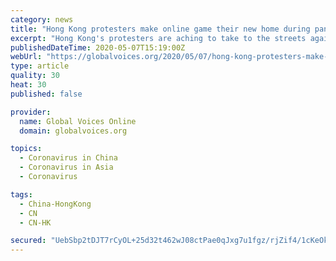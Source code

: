 ```yaml
---
category: news
title: "Hong Kong protesters make online game their new home during pandemic"
excerpt: "Hong Kong's protesters are aching to take to the streets again. In the meantime, they are taking to their screens."
publishedDateTime: 2020-05-07T15:19:00Z
webUrl: "https://globalvoices.org/2020/05/07/hong-kong-protesters-make-online-game-their-new-home-during-pandemic/"
type: article
quality: 30
heat: 30
published: false

provider:
  name: Global Voices Online
  domain: globalvoices.org

topics:
  - Coronavirus in China
  - Coronavirus in Asia
  - Coronavirus

tags:
  - China-HongKong
  - CN
  - CN-HK

secured: "UebSbp2tDJT7rCyOL+25d32t462wJ08ctPae0qJxg7u1fgz/rjZif4/1cKeOkIcew9w+oMmGzW3ByMKeAyepaZnz6qEDG3Qj+GpTRTaq/L3s9QHEmcGgpXmMg1/DWRPWyMW7S3+nJgm+Bf6SATmybydiBo9HeABNV7WXM0lPpn1xcwXymn9cqvZiR9Nd87cTVhcs972L4LZwK/us1sQaIoXcF4X6otbxg7Z+fs9KtWrNYiWdDnANo8/bVaya4Y5sY7/iCqSOMH2NqyTi+QeBYJCEX3tyhrIiOtqUgpXuhHb2JFH30jZtlVzM8aBiJDONRzP9UYeAHQAWzrucUYDoEm9buLD8Yp13c04YMutC+J8eRZi7varYe7gBtk7di4ff2BDu2kyy1t2UVFaUXTlkIjzqxEuZaVmSVuJ+o3LJtxHYKz+EDLY/ovN38aBKViRR7vgHpa2FTiDHDyQHavYrXH+4hDdG7Zx63nboWH7HTvI=;8YbjZhn5rGX5DAxS3fftNg=="
---
```


